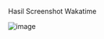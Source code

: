 Hasil Screenshot Wakatime


![image](https://user-images.githubusercontent.com/75965180/137666119-7ba2e450-efb5-484f-bdbd-d972db2277f2.png)
